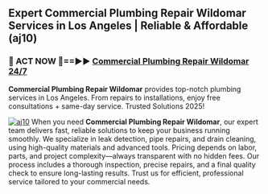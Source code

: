 ## Expert Commercial Plumbing Repair Wildomar Services in Los Angeles | Reliable & Affordable (aj10)  

<h3>🚿 ACT NOW 🌟==►► <a href="https://tinyurl.com/2ne6vx2x" rel="nofollow">Commercial Plumbing Repair Wildomar 24/7</a></h3>

**Commercial Plumbing Repair Wildomar** provides top-notch plumbing services in Los Angeles. From repairs to installations, enjoy free consultations + same-day service. Trusted Solutions 2025!

[![aj10](https://i.imgur.com/4PFF4AK.jpeg)](https://tinyurl.com/2ne6vx2x)
When you need **Commercial Plumbing Repair Wildomar**, our expert team delivers fast, reliable solutions to keep your business running smoothly. We specialize in leak detection, pipe repairs, and drain cleaning, using high-quality materials and advanced tools. Pricing depends on labor, parts, and project complexity—always transparent with no hidden fees. Our process includes a thorough inspection, precise repairs, and a final quality check to ensure long-lasting results. Trust us for efficient, professional service tailored to your commercial needs.
